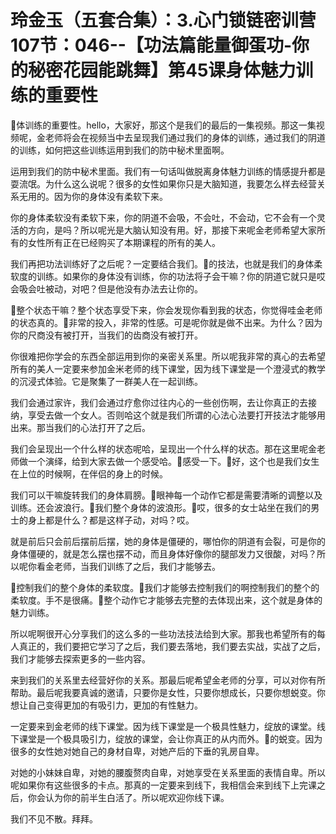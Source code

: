# 玲金玉（五套合集）：3.心门锁链密训营 107节：046--【功法篇能量御蛋功-你的秘密花园能跳舞】第45课身体魅力训练的重要性

🎼体训练的重要性。hello，大家好，那这个是我们的最后的一集视频。那这一集视频呢，金老师将会在视频当中去呈现我们通过我们的身体的训练，通过我们的阴道的训练，如何把这些训练运用到我们的防中秘术里面啊。

运用到我们的防中秘术里面。我们有一句话叫做脱离身体魅力训练的情感提升都是耍流氓。为什么这么说呢？很多的女性如果你只是大脑知道，我要怎么样去经营关系无用的。因为你的身体没有柔软下来。

你的身体柔软没有柔软下来，你的阴道不会吸，不会吐，不会动，它不会有一个灵活的方向，是吗？所以呢光是大脑认知没有用。好，那接下来呢金老师希望大家所有的女性所有正在已经购买了本期课程的所有的美人。

我们再把功法训练好了之后呢？一定要结合我们。🎼的技法，也就是我们的身体柔软度的训练。如果你的身体没有训练，你的功法将子会干嘛？你的阴道它就只是哎会吸会吐被动，对吧？但是他没有办法去让你的。

🎼整个状态干嘛？整个状态享受下来，你会发现你看到我的状态，你觉得哇金老师的状态真的。🎼非常的投入，非常的性感。可是呢你就是做不出来。为什么？因为你的尺商没有被打开，当我们的齿商没有被打开。

你很难把你学会的东西全部运用到你的亲密关系里。所以呢我非常的真心的去希望所有的美人一定要来参加金米老师的线下课堂，因为线下课堂是一个澄浸式的教学的沉浸式体验。它是聚集了一群美人在一起训练。

我们会通过家许，我们会通过疗愈你过往内心的一些创伤啊，去让你真正的去接纳，享受去做一个女人。否则哈这个就是我们所谓的心法心法要打开技法才能够用出来。那当我们的心法打开了之后。

我们会呈现出一个什么样的状态呢哈，呈现出一个什么样的状态。那在这里呢金老师做一个演绎，给到大家去做一个感受哈。🎼感受一下。🎼好，这个也是我们女生在上位的时候啊，在伴侣的身上的时候。

我们可以干嘛旋转我们的身体肩膀。🎼眼神每一个动作它都是需要清晰的调整以及训练。还会波浪行。🎼我们整个身体的波浪形。🎼哎，很多的女士站坐在我们的男士的身上都是什么？都是这样子动，对吗？哎。

就是前后只会前后摆前后摆，她的身体是僵硬的，哪怕你的阴道有会裂，可是你的身体僵硬的，就是怎么摆也摆不动，而且身体好像你的腿部发力又很酸，对吗？所以呢你看金老师，当我们训练了之后，我们才能够去。

🎼控制我们的整个身体的柔软度。🎼我们才能够去控制我们的啊控制我们的整个的柔软度。手不是很痛。🎼整个动作它才能够去完整的去体现出来，这个就是身体的魅力训练。

所以呢啊很开心分享我们的这么多的一些功法技法给到大家。那我也希望所有的每人真正的，我们要把它学习了之后，我们要去落地，我们要去实战，实战了之后，我们才能够去探索更多的一些内容。

来到我们的关系里去经营好你的关系。那最后呢希望金老师的分享，可以对你有所帮助。最后呢我要真诚的邀请，只要你是女性，只要你想成长，只要你想蜕变。你想让自己变得更加的有吸引力，更加的有性魅力。

一定要来到金老师的线下课堂。因为线下课堂是一个极具性魅力，绽放的课堂。线下课堂是一个极具吸引力，绽放的课堂，会让你真正的从内而外。🎼的蜕变。因为很多的女性她对她自己的身材自卑，对她产后的下垂的乳房自卑。

对她的小妹妹自卑，对她的腰腹赘肉自卑，对她享受在关系里面的表情自卑。所以呢如果你有这些很多的卡点。那真的一定要来到线下，我相信会来到线下上完课之后，你会认为你的前半生白活了。所以呢欢迎你线下课。

我们不见不散。拜拜。